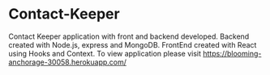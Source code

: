 # Contact-Keeper
Contact Keeper application with front and backend developed. Backend created with Node.js, express and MongoDB. FrontEnd created with React using Hooks and Context. To view application please visit https://blooming-anchorage-30058.herokuapp.com/
